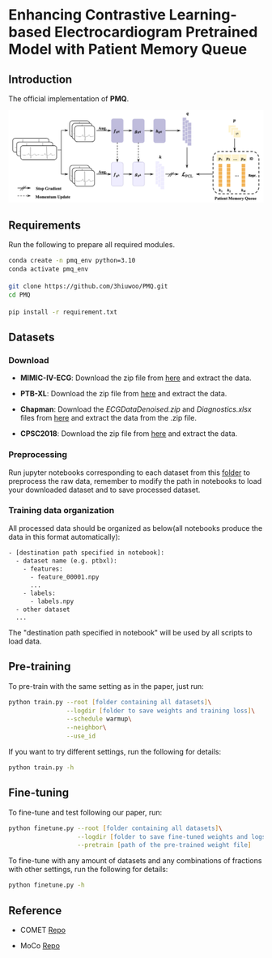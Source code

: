 # Enhancing Contrastive Learning-based Electrocardiogram Pretrained Model with Patient Memory Queue

## Introduction

The official implementation of **PMQ**.

![The overall framework](img/framwork.jpg)

<!-- [![arXiv](https://img.shields.io/badge/arXiv-2502.12478-red)](https://arxiv.org/abs/2502.12478) -->

## Requirements

Run the following to prepare all required modules.

```zsh
conda create -n pmq_env python=3.10
conda activate pmq_env

git clone https://github.com/3hiuwoo/PMQ.git
cd PMQ

pip install -r requirement.txt
```

## Datasets

### Download

- **MIMIC-IV-ECG**: Download the zip file from [here](https://physionet.org/content/mimic-iv-ecg/1.0/#files-panel) and extract the data.

- **PTB-XL**: Download the zip file from [here](https://physionet.org/content/ptb-xl/1.0.3/) and extract the data.

- **Chapman**: Download the *ECGDataDenoised.zip* and *Diagnostics.xlsx* files from [here](https://figshare.com/collections/ChapmanECG/4560497/1) and extract the data from the .zip file.

- **CPSC2018**: Download the zip file from [here](https://www.kaggle.com/datasets/bjoernjostein/china-12lead-ecg-challenge-database) and extract the data.

### Preprocessing

Run jupyter notebooks corresponding to each dataset from this [folder](https://github.com/3hiuwoo/MCP/blob/main/data_preprocessing) to preprocess the raw data, remember to modify the path in notebooks to load your downloaded dataset and to save processed dataset.

### Training data organization

All processed data should be organized as below(all notebooks produce the data in this format automatically):

```text
- [destination path specified in notebook]:
  - dataset name (e.g. ptbxl):
    - features:
      - feature_00001.npy
      ...
    - labels:
      - labels.npy
  - other dataset
  ...
```

The "destination path specified in notebook" will be used by all scripts to load data.

## Pre-training

To pre-train with the same setting as in the paper, just run:

```zsh
python train.py --root [folder containing all datasets]\
                --logdir [folder to save weights and training loss]\
                --schedule warmup\
                --neighbor\
                --use_id
```

If you want to try different settings, run the following for details:

```zsh
python train.py -h
```

## Fine-tuning

To fine-tune and test following our paper, run:

```zsh
python finetune.py --root [folder containing all datasets]\
                   --logdir [folder to save fine-tuned weights and logs]\
                   --pretrain [path of the pre-trained weight file]
```

To fine-tune with any amount of datasets and any combinations of fractions with other settings, run the following for details:

```zsh
python finetune.py -h
```

## Reference

- COMET [Repo](https://github.com/DL4mHealth/COMET)

- MoCo [Repo](https://github.com/facebookresearch/moco.git)
